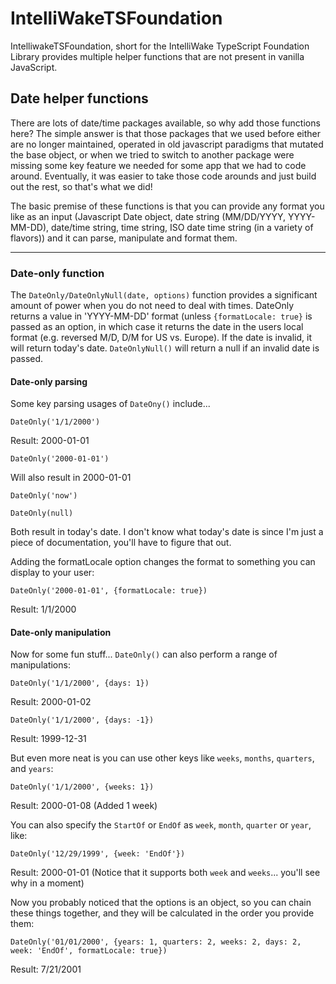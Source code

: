 # IntelliWakeTSFoundation
IntelliwakeTSFoundation, short for the IntelliWake TypeScript Foundation Library provides multiple helper functions that are not present in vanilla JavaScript.

## Date helper functions
There are lots of date/time packages available, so why add those functions here?
The simple answer is that those packages that we used before either are no longer maintained, operated in old javascript paradigms that mutated the base object, or when we tried to switch to another package were missing some key feature we needed for some app that we had to code around.
Eventually, it was easier to take those code arounds and just build out the rest, so that's what we did!

The basic premise of these functions is that you can provide any format you like as an input (Javascript Date object, date string (MM/DD/YYYY, YYYY-MM-DD), date/time string, time string, ISO date time string (in a variety of flavors)) and it can parse, manipulate and format them.
***
### Date-only function
The `DateOnly/DateOnlyNull(date, options)` function provides a significant amount of power when you do not need to deal with times.  DateOnly returns a value in 'YYYY-MM-DD' format (unless `{formatLocale: true}` is passed as an option, in which case it returns the date in the users local format (e.g. reversed M/D, D/M for US vs. Europe).  If the date is invalid, it will return today's date.  `DateOnlyNull()` will return a null if an invalid date is passed.

#### Date-only parsing
Some key parsing usages of `DateOny()` include...
```
DateOnly('1/1/2000') 
```
Result: 2000-01-01

```
DateOnly('2000-01-01')
```
Will also result in 2000-01-01

```
DateOnly('now')
```
```
DateOnly(null)
```
Both result in today's date.  I don't know what today's date is since I'm just a piece of documentation, you'll have to figure that out.

Adding the formatLocale option changes the format to something you can display to your user: 
```
DateOnly('2000-01-01', {formatLocale: true})
```
Result: 1/1/2000

#### Date-only manipulation
Now for some fun stuff... `DateOnly()` can also perform a range of manipulations:
```
DateOnly('1/1/2000', {days: 1})
```
Result: 2000-01-02

```
DateOnly('1/1/2000', {days: -1})
```
Result: 1999-12-31

But even more neat is you can use other keys like `weeks`, `months`, `quarters`, and `years`:
```
DateOnly('1/1/2000', {weeks: 1})
```
Result: 2000-01-08 (Added 1 week)

You can also specify the `StartOf` or `EndOf` as `week`, `month`, `quarter` or `year`, like: 
```
DateOnly('12/29/1999', {week: 'EndOf'})
```
Result: 2000-01-01 
(Notice that it supports both `week` and `weeks`... you'll see why in a moment)

Now you probably noticed that the options is an object, so you can chain these things together, and they will be calculated in the order you provide them: 
```
DateOnly('01/01/2000', {years: 1, quarters: 2, weeks: 2, days: 2, week: 'EndOf', formatLocale: true})
```
Result: 7/21/2001